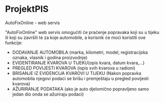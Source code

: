 # ProjektPIS
AutoFixOnline - web servis

"AutoFixOnline" web servis omogućiti će praćenje popravaka koji su u tijeku ili koji su završili te za koje automobile, a korisnik će moći koristiti ove funkcije:
- DODAVANJE AUTOMOBILA (marka, kilometri, model, registracijska oznaka, vlasnik i godina proizvodnje)
- EVIDENTIRANJE KVAROVA U TIJEKU(opis kvara, datum kvara,...)
- PREGLED POVIJESTI KVAROVA (ispis svih kvarova  u radioni)
- BRISANJE IZ EVIDENCIJA KVAROVI U TIJEKU (Nakon popravka automobila njegovi podaci se brišu i premještaju u pregled povijesti kvarova)
- AŽURIRANJE PODATAKA (ako je auto djelomično popravljeno samo jedan dio onda se ažuriraju podaci)
